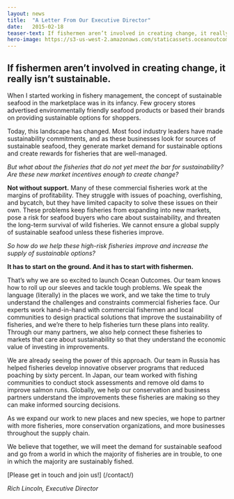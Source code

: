 ```yaml
---
layout: news
title:  "A Letter From Our Executive Director"
date:   2015-02-18
teaser-text: If fishermen aren’t involved in creating change, it really isn’t sustainable.
hero-image: https://s3-us-west-2.amazonaws.com/staticassets.oceanoutcomes.org/hero+photos/news2hero.jpg
---
```

## If fishermen aren’t involved in creating change, it really isn’t sustainable.

When I started working in fishery management, the concept of sustainable seafood in the marketplace was in its infancy. Few grocery stores advertised environmentally friendly seafood products or based their brands on providing sustainable options for shoppers.
 
Today, this landscape has changed. Most food industry leaders have made sustainability commitments, and as these businesses look for sources of sustainable seafood, they generate market demand for sustainable options and create rewards for fisheries that are well-managed.
 
*But what about the fisheries that do not yet meet the bar for sustainability? Are these new market incentives enough to create change?*
 
**Not without support.** Many of these commercial fisheries work at the margins of profitability. They struggle with issues of poaching, overfishing, and bycatch, but they have limited capacity to solve these issues on their own. These problems keep fisheries from expanding into new markets, pose a risk for seafood buyers who care about sustainability, and threaten the long-term survival of wild fisheries. We cannot ensure a global supply of sustainable seafood unless these fisheries improve.
 
*So how do we help these high-risk fisheries improve and increase the supply of sustainable options?*
 
**It has to start on the ground. And it has to start with fishermen.** 
 
That’s why we are so excited to launch Ocean Outcomes. Our team knows how to roll up our sleeves and tackle tough problems.  We speak the language (literally) in the places we work, and we take the time to truly understand the challenges and constraints commercial fisheries face. Our experts work hand-in-hand with commercial fishermen and local communities to design practical solutions that improve the sustainability of fisheries, and we’re there to help fisheries turn these plans into reality. Through our many partners, we also help connect these fisheries to markets that care about sustainability so that they understand the economic value of investing in improvements.
 
We are already seeing the power of this approach. Our team in Russia has helped fisheries  develop innovative observer programs that reduced poaching by sixty percent.  In Japan, our team worked with fishing communities to conduct stock assessments and remove old dams to improve salmon runs. Globally, we help our conservation and business partners understand the improvements these fisheries are making so they can make informed sourcing decisions.
 
As we expand our work to new places and new species, we hope to partner with more fisheries, more conservation organizations, and more businesses throughout the supply chain.
 
We believe that together, we will meet the demand for sustainable seafood and go from a world in which the majority of fisheries are in trouble, to one in which the majority are sustainably fished.
 
[Please get in touch and join us!] (/contact/)

*Rich Lincoln, Executive Director*
